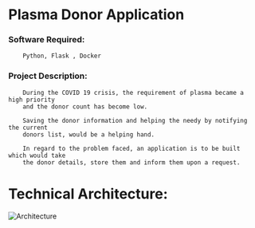 # Plasma Donor Application

### Software Required:

        Python, Flask , Docker

### Project Description:

        During the COVID 19 crisis, the requirement of plasma became a high priority
        and the donor count has become low. 
        
        Saving the donor information and helping the needy by notifying the current
        donors list, would be a helping hand. 
        
        In regard to the problem faced, an application is to be built which would take
        the donor details, store them and inform them upon a request.

# Technical Architecture: 

![Architecture](https://user-images.githubusercontent.com/114350077/200159994-aebf4a90-72ad-4be4-b43b-779690410e46.png)
